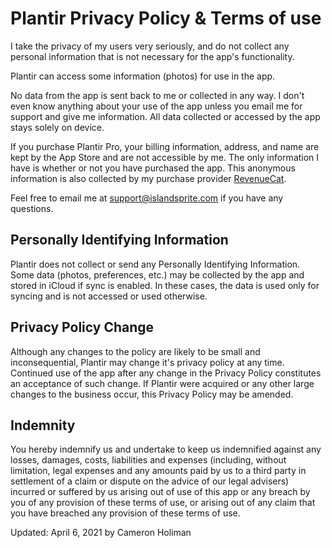 # Plantir Privacy Policy & Terms of use

I take the privacy of my users very seriously, and do not collect any personal information that is not necessary for the app's functionality.

Plantir can access some information (photos) for use in the app.

No data from the app is sent back to me or collected in any way. I don't even know anything about your use of the app unless you email me for support and give me information.
All data collected or accessed by the app stays solely on device.

If you purchase Plantir Pro, your billing information, address, and name are kept by the App Store and are not accessible by me.
The only information I have is whether or not you have purchased the app. This anonymous information is also collected by my purchase provider [RevenueCat](https://www.revenuecat.com/dpa).

Feel free to email me at [support@islandsprite.com](mailto:support@islandsprite.com) if you have any questions.

## Personally Identifying Information
Plantir does not collect or send any Personally Identifying Information.
Some data (photos, preferences, etc.) may be collected by the app and stored in iCloud if sync is enabled.
In these cases, the data is used only for syncing and is not accessed or used otherwise.

## Privacy Policy Change
Although any changes to the policy are likely to be small and inconsequential, Plantir may change it's privacy policy at any time. Continued use of the app after any change in the Privacy Policy constitutes an acceptance of such change.
If Plantir were acquired or any other large changes to the business occur, this Privacy Policy may be amended.

## Indemnity

You hereby indemnify us and undertake to keep us indemnified against any losses, damages, costs, liabilities and expenses (including, without limitation, legal expenses and any amounts paid by us to a third party in settlement of a claim or dispute on the advice of our legal advisers) incurred or suffered by us arising out of use of this app or any breach by you of any provision of these terms of use, or arising out of any claim that you have breached any provision of these terms of use.

Updated: April 6, 2021 by Cameron Holiman